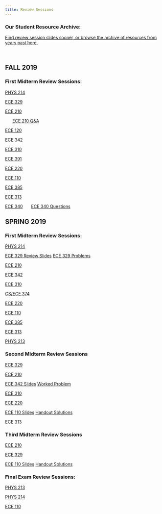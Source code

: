 ```yaml
---
title: Review Sessions
---
```


### Our Student Resource Archive:

[Find review session slides sooner, or browse the archive of resources from years past here.](https://drive.google.com/open?id=121a768cDE0hUsoKjNXZyj4shFhwZ3ikd)

<br />

FALL 2019
---------

### First Midterm Review Sessions:

[PHYS 214](/assets/files/HKNPHYS214ReviewSession1SP19.pptx)

[ECE 329](/assets/files/HKNECE329ReviewSession1FA19.pptx)

[ECE 210](/assets/files/HKNECE210ReviewSession1SP19.pptx)

&nbsp;&nbsp;&nbsp;&nbsp;&nbsp;&nbsp;[ECE 210 Q&A](/assets/files/HKNECE210ReviewQuestions1FA19.docx)

[ECE 120](/assets/files/HKNECE120ReviewSession1FA19.pptx)

[ECE 342](/assets/files/HKNECE342ReviewSession1FA19.pptx)

[ECE 310](/assets/files/HKNECE310ReviewSession1FA19.pptx)

[ECE 391](/assets/files/HKNECE391ReviewSession1FA19.pdf)

[ECE 220](/assets/files/HKNECE220ReviewSession1FA19.pptx)

[ECE 110](/assets/files/HKNECE110ReviewSession1FA19.pptx)

[ECE 385](/assets/files/HKNECE385ReviewSession1FA19.pptx)

[ECE 313](/assets/files/HKNECE313ReviewSession1FA19.pptx)

[ECE 340](/assets/files/HKNECE340ReviewSession1FA19.pdf)
&nbsp;&nbsp;&nbsp;&nbsp;&nbsp;&nbsp;[ECE 340 Questions](/assets/files/HKNECE340ReviewSession1QuestionsFA19.pdf)


SPRING 2019
-----------

### First Midterm Review Sessions:

[PHYS 214](/assets/files/HKNPHYS214ReviewSession1SP19.pptx)

[ECE 329 Review Slides](/assets/files/HKNECE329ReviewSession1SP19Review.pptx)  [ECE 329 Problems](/assets/files/HKNECE329ReviewSession1SP19Problems.pptx)

[ECE 210](/assets/files/HKNECE210ReviewSession1SP19.pptx)

[ECE 342](/assets/files/HKNECE342ReviewSession1SP19.pptx)

[ECE 310](/assets/files/HKNECE310ReviewSession1SP19.pptx)

[CS/ECE 374](/assets/files/HKNCS374ReviewSession1SP19.pdf)

[ECE 220](/assets/files/HKNECE220ReviewSession1SP19.pptx)

[ECE 110](/assets/files/HKNECE110ReviewSession1SP19.pptx)

[ECE 385](/assets/files/HKNECE385ReviewSession1SP19.pptx)

[ECE 313](/assets/files/HKNECE313ReviewSession1SP19.pptx)

[PHYS 213](/assets/files/HKNPHYS213ReviewSession1SP19.pptx)


### Second Midterm Review Sessions

[ECE 329](/assets/files/HKNECE329ReviewSession2SP19.pptx)

[ECE 210](/assets/files/HKNECE210ReviewSession2SP19.pptx)

[ECE 342 Slides](/assets/files/HKNECE342ReviewSession2SP19.pptx)    [Worked Problem](/assets/files/ECE342hw6_2f.pdf)

[ECE 310](/assets/files/HKNECE310ReviewSession2SP19.pptx)

[ECE 220](/assets/files/HKNECE220ReviewSession2FA181.pptx)

[ECE 110 Slides](/assets/files/HKNECE110ReviewSession2SP19.pdf)     [Handout Solutions](/assets/files/HKNECE110ReviewSession2SP19_handout_soln.pdf)

[ECE 313](/assets/files/HKNECE313ReviewSession2SP19.pptx)

### Third Midterm Review Sessions

[ECE 210](/assets/files/HKNECE210ReviewSession3SP19.pptx)

[ECE 329](/assets/files/HKNECE329ReviewSession3SP19.pptx)

[ECE 110 Slides](/assets/files/HKNECE110ReviewSession3SP18.pdf)     [Handout Solutions](/assets/files/HKNECE110ReviewSession3SP18_handout_soln.pdf)
### Final Exam Review Sessions:

[PHYS 213](/assets/files/HKNPHYS213ReviewSession2SP19.pptx)

[PHYS 214](/assets/files/HKNPHYS214ReviewSession2SP19.pptx)

[ECE 110](/assets/files/HKNECE110ReviewSession3SP19.pptx)


